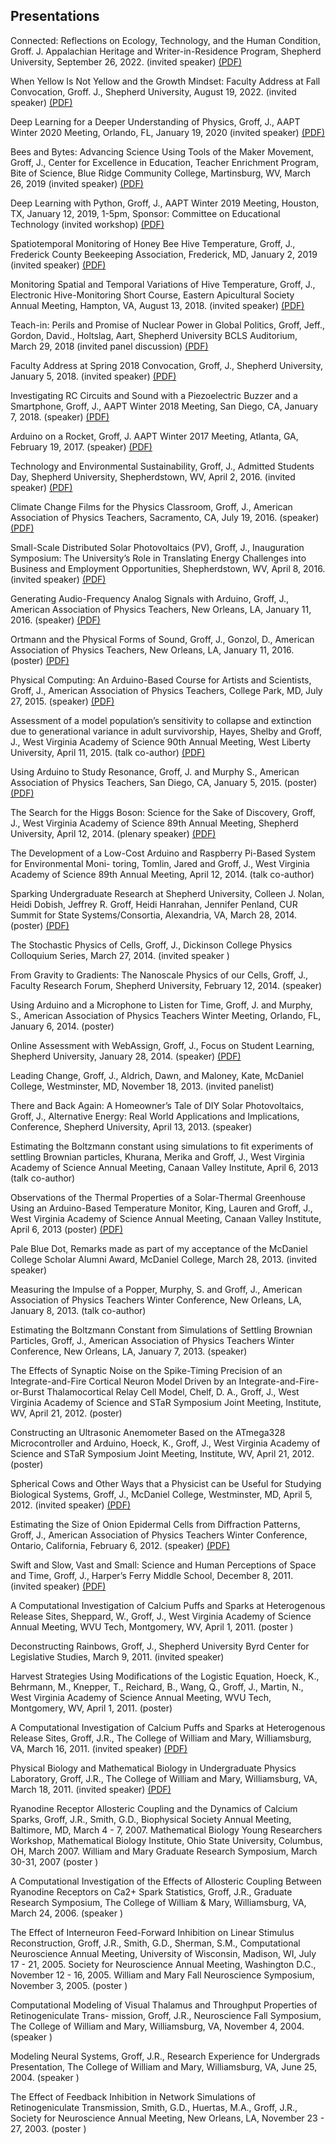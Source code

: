 ## Presentations

Connected: Reflections on Ecology, Technology, and the Human Condition, Groff. J. Appalachian Heritage and Writer-in-Residence Program, Shepherd University, September 26, 2022. (invited speaker) [(PDF)](https://groff-portfolio.s3.amazonaws.com/presentations/groff-2022-ahwir.pdf)

When Yellow Is Not Yellow and the Growth Mindset: Faculty Address at Fall Convocation, Groff. J., Shepherd University, August 19, 2022. (invited speaker) [(PDF)](https://groff-portfolio.s3.amazonaws.com/presentations/groff-2022-convocation.pdf)

Deep Learning for a Deeper Understanding of Physics, Groff, J., AAPT Winter 2020 Meeting, Orlando, FL, January 19, 2020 (invited speaker) [(PDF)](https://groff-portfolio.s3.amazonaws.com/presentations/groff-2020-aapt.pdf)

Bees and Bytes: Advancing Science Using Tools of the Maker Movement, Groff, J., Center for Excellence in Education, Teacher Enrichment Program, Bite of Science, Blue Ridge Community College, Martinsburg, WV, March 26, 2019 (invited speaker) [(PDF)](https://groff-portfolio.s3.amazonaws.com/presentations/groff-2019-cee.pdf)

Deep Learning with Python, Groff, J., AAPT Winter 2019 Meeting, Houston, TX, January 12, 2019, 1-5pm, Sponsor: Committee on Educational Technology (invited workshop) [(PDF)](https://groff-portfolio.s3.amazonaws.com/presentations/groff-w2019-aapt.pdf)

Spatiotemporal Monitoring of Honey Bee Hive Temperature, Groff, J., Frederick County Beekeeping Association, Frederick, MD, January 2, 2019 (invited speaker) [(PDF)](https://groff-portfolio.s3.amazonaws.com/presentations/groff-2019-fcba.pdf)

Monitoring Spatial and Temporal Variations of Hive Temperature, Groff, J., Electronic Hive-Monitoring Short Course, Eastern Apicultural Society Annual Meeting, Hampton, VA, August 13, 2018. (invited speaker) [(PDF)](https://groff-portfolio.s3.amazonaws.com/presentations/groff-2018-eas.pdf)

Teach-in: Perils and Promise of Nuclear Power in Global Politics, Groff, Jeff., Gordon, David., Holtslag, Aart, Shepherd University BCLS Auditorium, March 29, 2018 (invited panel discussion) [(PDF)](https://groff-portfolio.s3.amazonaws.com/presentations/groff-2018-teachin.pdf)

Faculty Address at Spring 2018 Convocation, Groff, J., Shepherd University, January 5, 2018. (invited speaker) [(PDF)](https://groff-portfolio.s3.amazonaws.com/presentations/groff-2018-convocation.pdf)

Investigating RC Circuits and Sound with a Piezoelectric Buzzer and a Smartphone, Groff, J., AAPT Winter 2018 Meeting, San Diego, CA, January 7, 2018. (speaker) [(PDF)](https://groff-portfolio.s3.amazonaws.com/presentations/groff-w2018-aapt.pdf)

Arduino on a Rocket, Groff, J. AAPT Winter 2017 Meeting, Atlanta, GA, February 19, 2017. (speaker) [(PDF)](https://groff-portfolio.s3.amazonaws.com/presentations/groff-w2017-aapt.pdf)

Technology and Environmental Sustainability, Groff, J., Admitted Students Day, Shepherd University, Shepherdstown, WV, April 2, 2016. (invited speaker) [(PDF)](https://groff-portfolio.s3.amazonaws.com/presentations/groff-2016-asd.pdf)

Climate Change Films for the Physics Classroom, Groff, J., American Association of Physics Teachers, Sacramento, CA, July 19, 2016. (speaker) [(PDF)](https://groff-portfolio.s3.amazonaws.com/presentations/groff-s2016-aapt.pdf)

Small-Scale Distributed Solar Photovoltaics (PV), Groff, J., Inauguration Symposium: The University’s Role in Translating Energy Challenges into Business and Employment Opportunities, Shepherdstown, WV, April 8, 2016. (invited speaker) [(PDF)](https://groff-portfolio.s3.amazonaws.com/presentations/groff-2016-es.pdf)

Generating Audio-Frequency Analog Signals with Arduino, Groff, J., American Association of Physics Teachers, New Orleans, LA, January 11, 2016. (speaker) [(PDF)](https://groff-portfolio.s3.amazonaws.com/presentations/groff-w2016-aapt.pdf)

Ortmann and the Physical Forms of Sound, Groff, J., Gonzol, D., American Association of Physics Teachers, New Orleans, LA, January 11, 2016. (poster) [(PDF)](https://groff-portfolio.s3.amazonaws.com/presentations/groff-w2016-aaptposter.pdf)

Physical Computing: An Arduino-Based Course for Artists and Scientists, Groff, J., American Association of Physics Teachers, College Park, MD, July 27, 2015. (speaker) [(PDF)](https://groff-portfolio.s3.amazonaws.com/presentations/groff-s2015-aapt.pdf)

Assessment of a model population’s sensitivity to collapse and extinction due to generational variance in adult survivorship, Hayes, Shelby and Groff, J., West Virginia Academy of Science 90th Annual Meeting, West Liberty University,  April  11,  2015.  (talk co-author) [(PDF)](https://groff-portfolio.s3.amazonaws.com/presentations/hayes-2015-wvas.pdf)

Using Arduino to Study Resonance, Groff, J. and Murphy S., American Association of Physics Teachers, San Diego, CA, January 5, 2015. (poster) [(PDF)](https://groff-portfolio.s3.amazonaws.com/presentations/groff-w2015-aaptposter.pdf)

The Search for the Higgs Boson: Science for the Sake of Discovery, Groff, J., West Virginia Academy of Science 89th Annual Meeting, Shepherd University, April 12, 2014.  (plenary speaker) [(PDF)](https://groff-portfolio.s3.amazonaws.com/presentations/groff-2014-wvas.pdf)

The Development of a Low-Cost Arduino and Raspberry Pi-Based System for Environmental Moni- toring, Tomlin, Jared and Groff, J., West Virginia Academy of Science 89th Annual Meeting, April 12, 2014.  (talk co-author)

Sparking Undergraduate Research at Shepherd University, Colleen J. Nolan, Heidi Dobish, Jeffrey R. Groff, Heidi Hanrahan, Jennifer Penland, CUR Summit for State Systems/Consortia, Alexandria, VA,  March 28, 2014. (poster) [(PDF)](https://groff-portfolio.s3.amazonaws.com/presentations/nolan-2014-cur.pdf)

The Stochastic Physics of Cells, Groff, J., Dickinson College Physics Colloquium Series, March 27, 2014. (invited speaker )

From Gravity to Gradients: The Nanoscale Physics of our Cells, Groff, J., Faculty Research Forum, Shepherd University, February 12, 2014. (speaker)

Using Arduino and a Microphone to Listen for Time, Groff, J. and Murphy, S., American Association of Physics Teachers Winter Meeting, Orlando, FL, January 6, 2014. (poster)

Online Assessment with WebAssign, Groff, J., Focus on Student Learning, Shepherd University, January 28, 2014. (speaker) [(PDF)](https://groff-portfolio.s3.amazonaws.com/presentations/groff-2014-fosl.pdf)

Leading Change, Groff, J., Aldrich, Dawn, and Maloney, Kate, McDaniel College, Westminster, MD, November 18, 2013. (invited panelist)

There and Back Again: A Homeowner’s Tale of DIY Solar Photovoltaics, Groff, J., Alternative Energy: Real World Applications and Implications, Conference, Shepherd University,  April  13, 2013. (speaker)

Estimating the Boltzmann constant using simulations to fit experiments of settling Brownian particles, Khurana, Merika and Groff, J., West Virginia Academy of Science Annual Meeting, Canaan Valley Institute, April 6, 2013 (talk co-author)

Observations of the Thermal Properties of a Solar-Thermal Greenhouse Using an Arduino-Based Temperature Monitor, King, Lauren and Groff, J., West Virginia Academy of Science Annual Meeting, Canaan Valley Institute, April 6, 2013 (poster) [(PDF)](https://groff-portfolio.s3.amazonaws.com/presentations/king-2013-wvas.pdf)

Pale Blue Dot, Remarks made as part of my acceptance of the McDaniel College Scholar Alumni Award, McDaniel College, March 28, 2013. (invited speaker)

Measuring the Impulse of a Popper, Murphy, S. and Groff, J., American Association of Physics Teachers Winter Conference, New Orleans, LA, January 8, 2013. (talk co-author)

Estimating the Boltzmann Constant from Simulations of Settling Brownian Particles, Groff, J., American Association of Physics Teachers Winter Conference, New Orleans, LA, January 7, 2013. (speaker)

The Effects of Synaptic Noise on the Spike-Timing Precision of an Integrate-and-Fire Cortical Neuron Model Driven by an Integrate-and-Fire-or-Burst Thalamocortical Relay Cell Model, Chelf, D. A., Groff, J., West Virginia Academy of Science and STaR Symposium Joint Meeting, Institute, WV, April 21, 2012.  (poster)

Constructing an Ultrasonic Anemometer Based on the ATmega328 Microcontroller and Arduino, Hoeck, K., Groff, J., West Virginia Academy of Science and STaR Symposium Joint Meeting, Institute, WV, April 21, 2012.  (poster)

Spherical Cows and Other Ways that a Physicist can be Useful for Studying Biological Systems, Groff, J., McDaniel College, Westminster, MD, April 5, 2012. (invited speaker) [(PDF)](https://groff-portfolio.s3.amazonaws.com/presentations/groff-2012-mc.pdf)

Estimating the Size of Onion Epidermal Cells from Diffraction Patterns, Groff, J., American Association of Physics Teachers Winter Conference, Ontario, California, February 6, 2012. (speaker) [(PDF)](https://groff-portfolio.s3.amazonaws.com/presentations/groff-2012-aapt.pdf)

Swift and Slow, Vast and Small: Science and Human Perceptions of Space and Time, Groff, J., Harper’s Ferry Middle School, December 8, 2011. (invited speaker) [(PDF)](https://groff-portfolio.s3.amazonaws.com/presentations/groff-2011-hfms.pdf)

A Computational Investigation of Calcium Puffs and Sparks at Heterogenous Release Sites, Sheppard, W., Groff, J., West Virginia Academy of  Science  Annual  Meeting,  WVU  Tech,  Montgomery, WV, April  1, 2011.  (poster )

Deconstructing Rainbows, Groff, J., Shepherd University Byrd Center for Legislative Studies, March 9, 2011. (invited speaker)

Harvest Strategies Using Modifications of the Logistic Equation, Hoeck, K., Behrmann, M., Knepper, T., Reichard, B., Wang, Q., Groff, J., Martin, N., West Virginia Academy of Science Annual Meeting, WVU Tech, Montgomery, WV, April 1, 2011. (poster)

A Computational Investigation of Calcium Puffs and Sparks at Heterogenous Release Sites, Groff, J.R., The College of William and Mary, Williamsburg, VA, March 16, 2011. (invited speaker) [(PDF)](https://groff-portfolio.s3.amazonaws.com/presentations/groff-2011-wm.pdf)
 
Physical Biology and Mathematical Biology in Undergraduate Physics Laboratory, Groff, J.R., The College of William and Mary, Williamsburg, VA, March 18, 2011. (invited speaker) [(PDF)](https://groff-portfolio.s3.amazonaws.com/presentations/groff-2011-wm-b.pdf)

Ryanodine Receptor Allosteric Coupling and the Dynamics of Calcium Sparks, Groff, J.R., Smith, G.D., Biophysical Society Annual Meeting, Baltimore, MD, March 4 - 7, 2007. Mathematical Biology Young Researchers Workshop, Mathematical Biology Institute, Ohio State University, Columbus, OH, March 2007. William and Mary Graduate Research Symposium, March 30-31, 2007 (poster )

A Computational Investigation of the Effects of Allosteric Coupling Between Ryanodine Receptors on Ca2+ Spark Statistics, Groff, J.R., Graduate Research Symposium, The College of William & Mary, Williamsburg, VA, March 24, 2006. (speaker )

The Effect of Interneuron Feed-Forward Inhibition on Linear Stimulus Reconstruction, Groff, J.R., Smith, G.D., Sherman, S.M., Computational Neuroscience Annual Meeting, University of Wisconsin, Madison, WI, July 17 - 21, 2005. Society for Neuroscience Annual Meeting, Washington D.C., November 12 - 16, 2005. William and Mary Fall Neuroscience Symposium, November 3, 2005. (poster )

Computational Modeling of Visual Thalamus and Throughput Properties of Retinogeniculate Trans- mission, Groff, J.R., Neuroscience Fall Symposium, The College of William and Mary, Williamsburg, VA, November 4, 2004.  (speaker )

Modeling Neural Systems, Groff, J.R., Research Experience for Undergrads Presentation, The College of William and Mary, Williamsburg, VA, June 25, 2004. (speaker )

The Effect of Feedback Inhibition in Network Simulations of Retinogeniculate Transmission, Smith, G.D., Huertas, M.A., Groff, J.R., Society for Neuroscience Annual Meeting, New Orleans, LA, November 23 - 27, 2003. (poster )
